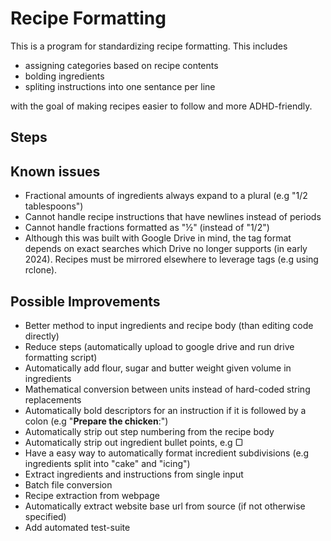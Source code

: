 # Recipe Formatting
This is a program for standardizing recipe formatting. This includes
 - assigning categories based on recipe contents
 - bolding ingredients
 - spliting instructions into one sentance per line

with the goal of making recipes easier to follow and more ADHD-friendly.

## Steps

## Known issues
 - Fractional amounts of ingredients always expand to a plural (e.g "1/2 tablespoons")
 - Cannot handle recipe instructions that have newlines instead of periods
 - Cannot handle fractions formatted as "½" (instead of "1/2")
 - Although this was built with Google Drive in mind, the tag format depends on exact searches which Drive no longer supports (in early 2024). Recipes must be mirrored elsewhere to leverage tags (e.g using rclone).

## Possible Improvements
 - Better method to input ingredients and recipe body (than editing code directly)
 - Reduce steps (automatically upload to google drive and run drive formatting script)
 - Automatically add flour, sugar and butter weight given volume in ingredients
 - Mathematical conversion between units instead of hard-coded string replacements
 - Automatically bold descriptors for an instruction if it is followed by a colon (e.g "**Prepare the chicken**:")
 - Automatically strip out step numbering from the recipe body
 - Automatically strip out ingredient bullet points, e.g ▢
 - Have a easy way to automatically format incredient subdivisions (e.g ingredients split into "cake" and "icing")
 - Extract ingredients and instructions from single input
 - Batch file conversion
 - Recipe extraction from webpage
 - Automatically extract website base url from source (if not otherwise specified)
 - Add automated test-suite
